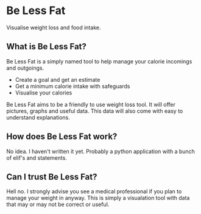 # Be Less Fat
Visualise weight loss and food intake.

## What is Be Less Fat?

Be Less Fat is a simply named tool to help manage your calorie incomings and outgoings.

- Create a goal and get an estimate
- Get a minimum calorie intake with safeguards
- Visualise your calories

Be Less Fat aims to be a friendly to use weight loss tool. It will offer pictures, graphs and useful 
data. This data will also come with easy to understand explanations.

## How does Be Less Fat work?

No idea. I haven't written it yet. Probably a python application with a bunch of elif's and statements.

## Can I trust Be Less Fat?

Hell no. I strongly advise you see a medical professional if you plan to manage your weight in anyway. This is simply a visualation tool with data that may or may not be correct or useful.
